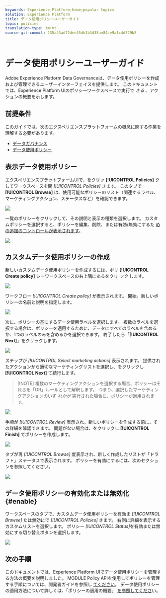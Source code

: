 ```yaml
---
keywords: Experience Platform;home;popular topics
solution: Experience Platform
title: データ使用ポリシーユーザーガイド
topic: policies
translation-type: tm+mt
source-git-commit: 235a43ad72dee45db1b3d35ae84ce9a1c4d729b8

---
```



# データ使用ポリシーユーザーガイド

Adobe Experience Platform Data Governanceは、データ使用ポリシーを作成および管理できるユーザーインターフェイスを提供します。 このドキュメントでは、Experience Platform UIのポリシーワークスペースで実行で _きる_ 、アクションの概要を示します。

## 前提条件

このガイドでは、次のエクスペリエンスプラットフォームの概念に関する作業を理解する必要があります。

- [データガバナンス](../home.md)
- [データ使用ポリシー](./overview.md)

## 表示データ使用ポリシー

エクスペリエンスプラットフォームUIで、をクリッ **[!UICONTROL Policies]** クしてワークスペースを開 *[!UICONTROL Policies]* きます。 このタブで **[!UICONTROL Browse]** は、使用可能なポリシーのリスト（関連するラベル、マーケティングアクション、ステータスなど）を確認できます。

![](../images/policies/browse-policies.png)

一覧のポリシーをクリックして、その説明と表示の種類を選択します。 カスタムポリシーを選択すると、ポリシーを編集、削除、または有効/無効にするた [めの追加のコントロールが表示されます](#enable)。

![](../images/policies/policy-details.png)

## カスタムデータ使用ポリシーの作成

新しいカスタムデータ使用ポリシーを作成するには、ポリ **[!UICONTROL Create policy]** シーワークスペースの右上隅にあるをクリ *ック* します。

![](../images/policies/create-policy-button.png)

ワークフロー *[!UICONTROL Create policy]* が表示されます。 開始。新しいポリシーの名前と説明を指定します。

![](../images/policies/create-policy-description.png)

次に、ポリシーの基にするデータ使用ラベルを選択します。 複数のラベルを選択する場合は、ポリシーを適用するために、データにすべてのラベルを含めるか、1つのラベルのみを含めるかを選択できます。 終了したら「**[!UICONTROL Next]**」をクリックします。

![](../images/policies/add-labels.png)

ステップが *[!UICONTROL Select marketing actions]* 表示されます。 提供されたアクションから適切なマーケティングリストを選択し、をクリックし **[!UICONTROL Next]** て続行します。

>[!NOTE] 複数のマーケティングアクションを選択する場合、ポリシーはそれらを「OR」ルールとして解釈します。 つまり、選択したマーケティングアクションのいず _れかが_ 実行された場合に、ポリシーが適用されます。

![](../images/policies/add-marketing-actions.png)

手順が *[!UICONTROL Review]* 表示され、新しいポリシーを作成する前に、その詳細を確認できます。 問題がない場合は、をクリックし **[!UICONTROL Finish]** てポリシーを作成します。

![](../images/policies/policy-review.png)

タブが再 *[!UICONTROL Browse]* 度表示され、新しく作成したリストが「ドラフト」ステータスで表示されます。 ポリシーを有効にするには、次のセクションを参照してください。

![](../images/policies/created-policy.png)

## データ使用ポリシーの有効化または無効化 {#enable}

ワークスペースのタブで、カスタムデータ使用ポリシーを有効ま *[!UICONTROL Browse]* たは無効にで *[!UICONTROL Policies]* きます。 右側に詳細を表示するカスタムリストを選択します。 ポリシー *[!UICONTROL Status]*&#x200B;を有効または無効にする切り替えボタンを選択します。

![](../images/policies/enable-policy.png)

## 次の手順

このドキュメントでは、Experience Platform UIでデータ使用ポリシーを管理する方法の概要を説明しました。 MODULE Policy APIを使用してポリシーを管理する手順については、開発者ガイドを参照し [てください](../api/getting-started.md)。 データ使用ポリシーの適用方法について詳しくは、「ポリシーの適用の概要」 [を参照してくださ](../enforcement/overview.md)い。